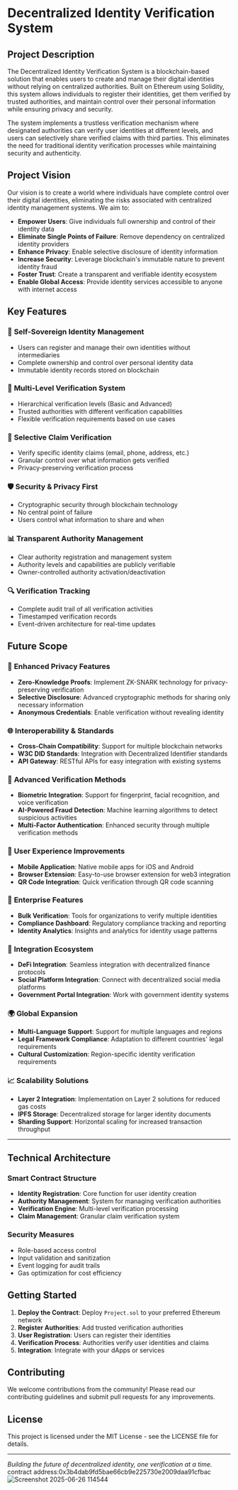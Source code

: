 # Decentralized Identity Verification System

## Project Description

The Decentralized Identity Verification System is a blockchain-based solution that enables users to create and manage their digital identities without relying on centralized authorities. Built on Ethereum using Solidity, this system allows individuals to register their identities, get them verified by trusted authorities, and maintain control over their personal information while ensuring privacy and security.

The system implements a trustless verification mechanism where designated authorities can verify user identities at different levels, and users can selectively share verified claims with third parties. This eliminates the need for traditional identity verification processes while maintaining security and authenticity.

## Project Vision

Our vision is to create a world where individuals have complete control over their digital identities, eliminating the risks associated with centralized identity management systems. We aim to:

- **Empower Users**: Give individuals full ownership and control of their identity data
- **Eliminate Single Points of Failure**: Remove dependency on centralized identity providers
- **Enhance Privacy**: Enable selective disclosure of identity information
- **Increase Security**: Leverage blockchain's immutable nature to prevent identity fraud
- **Foster Trust**: Create a transparent and verifiable identity ecosystem
- **Enable Global Access**: Provide identity services accessible to anyone with internet access

## Key Features

### 🔐 **Self-Sovereign Identity Management**
- Users can register and manage their own identities without intermediaries
- Complete ownership and control over personal identity data
- Immutable identity records stored on blockchain

### 👥 **Multi-Level Verification System**
- Hierarchical verification levels (Basic and Advanced)
- Trusted authorities with different verification capabilities
- Flexible verification requirements based on use cases

### 🎯 **Selective Claim Verification**
- Verify specific identity claims (email, phone, address, etc.)
- Granular control over what information gets verified
- Privacy-preserving verification process

### 🛡️ **Security & Privacy First**
- Cryptographic security through blockchain technology
- No central point of failure
- Users control what information to share and when

### 📊 **Transparent Authority Management**
- Clear authority registration and management system
- Authority levels and capabilities are publicly verifiable
- Owner-controlled authority activation/deactivation

### 🔍 **Verification Tracking**
- Complete audit trail of all verification activities
- Timestamped verification records
- Event-driven architecture for real-time updates

## Future Scope

### 🚀 **Enhanced Privacy Features**
- **Zero-Knowledge Proofs**: Implement ZK-SNARK technology for privacy-preserving verification
- **Selective Disclosure**: Advanced cryptographic methods for sharing only necessary information
- **Anonymous Credentials**: Enable verification without revealing identity

### 🌐 **Interoperability & Standards**
- **Cross-Chain Compatibility**: Support for multiple blockchain networks
- **W3C DID Standards**: Integration with Decentralized Identifier standards
- **API Gateway**: RESTful APIs for easy integration with existing systems

### 🤖 **Advanced Verification Methods**
- **Biometric Integration**: Support for fingerprint, facial recognition, and voice verification
- **AI-Powered Fraud Detection**: Machine learning algorithms to detect suspicious activities
- **Multi-Factor Authentication**: Enhanced security through multiple verification methods

### 📱 **User Experience Improvements**
- **Mobile Application**: Native mobile apps for iOS and Android
- **Browser Extension**: Easy-to-use browser extension for web3 integration
- **QR Code Integration**: Quick verification through QR code scanning

### 🏢 **Enterprise Features**
- **Bulk Verification**: Tools for organizations to verify multiple identities
- **Compliance Dashboard**: Regulatory compliance tracking and reporting
- **Identity Analytics**: Insights and analytics for identity usage patterns

### 🔗 **Integration Ecosystem**
- **DeFi Integration**: Seamless integration with decentralized finance protocols
- **Social Platform Integration**: Connect with decentralized social media platforms
- **Government Portal Integration**: Work with government identity systems

### 🌍 **Global Expansion**
- **Multi-Language Support**: Support for multiple languages and regions
- **Legal Framework Compliance**: Adaptation to different countries' legal requirements
- **Cultural Customization**: Region-specific identity verification requirements

### 📈 **Scalability Solutions**
- **Layer 2 Integration**: Implementation on Layer 2 solutions for reduced gas costs
- **IPFS Storage**: Decentralized storage for larger identity documents
- **Sharding Support**: Horizontal scaling for increased transaction throughput

---

## Technical Architecture

### Smart Contract Structure
- **Identity Registration**: Core function for user identity creation
- **Authority Management**: System for managing verification authorities
- **Verification Engine**: Multi-level verification processing
- **Claim Management**: Granular claim verification system

### Security Measures
- Role-based access control
- Input validation and sanitization
- Event logging for audit trails
- Gas optimization for cost efficiency

## Getting Started

1. **Deploy the Contract**: Deploy `Project.sol` to your preferred Ethereum network
2. **Register Authorities**: Add trusted verification authorities
3. **User Registration**: Users can register their identities
4. **Verification Process**: Authorities verify user identities and claims
5. **Integration**: Integrate with your dApps or services

## Contributing

We welcome contributions from the community! Please read our contributing guidelines and submit pull requests for any improvements.

## License

This project is licensed under the MIT License - see the LICENSE file for details.

---

*Building the future of decentralized identity, one verification at a time.*
contract address:0x3b4dab9fd5bae66cb9e225730e2009daa91cfbac 
![Screenshot 2025-06-26 114544](https://github.com/user-attachments/assets/107b1c6f-515b-4b66-8cf9-2cfd0855b625)
